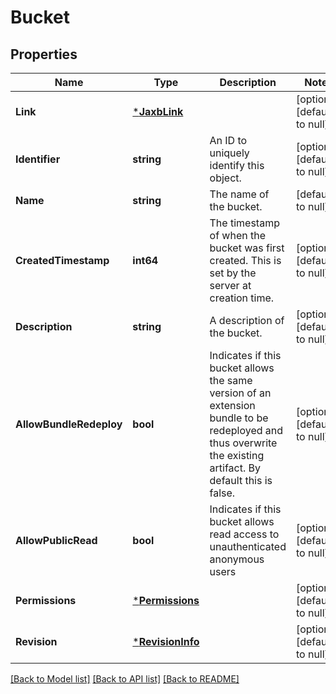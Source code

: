 # Bucket

## Properties
Name | Type | Description | Notes
------------ | ------------- | ------------- | -------------
**Link** | [***JaxbLink**](JaxbLink.md) |  | [optional] [default to null]
**Identifier** | **string** | An ID to uniquely identify this object. | [optional] [default to null]
**Name** | **string** | The name of the bucket. | [default to null]
**CreatedTimestamp** | **int64** | The timestamp of when the bucket was first created. This is set by the server at creation time. | [optional] [default to null]
**Description** | **string** | A description of the bucket. | [optional] [default to null]
**AllowBundleRedeploy** | **bool** | Indicates if this bucket allows the same version of an extension bundle to be redeployed and thus overwrite the existing artifact. By default this is false. | [optional] [default to null]
**AllowPublicRead** | **bool** | Indicates if this bucket allows read access to unauthenticated anonymous users | [optional] [default to null]
**Permissions** | [***Permissions**](Permissions.md) |  | [optional] [default to null]
**Revision** | [***RevisionInfo**](RevisionInfo.md) |  | [optional] [default to null]

[[Back to Model list]](../README.md#documentation-for-models) [[Back to API list]](../README.md#documentation-for-api-endpoints) [[Back to README]](../README.md)

